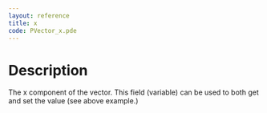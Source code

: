 ```yaml
---
layout: reference
title: x
code: PVector_x.pde
---
```


# Description

The x component of the vector. This field (variable) can be used to both get and set the value (see above example.)

